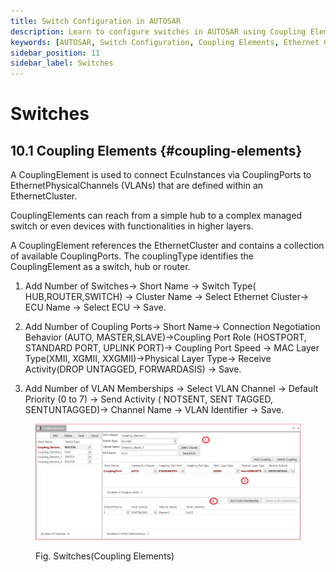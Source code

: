 ```yaml
---
title: Switch Configuration in AUTOSAR
description: Learn to configure switches in AUTOSAR using Coupling Elements that connect ECU Instances to Ethernet Channels (VLANs). Define switch types, configure Coupling Ports, and manage VLAN memberships for optimal communication in Ethernet Clusters.
keywords: [AUTOSAR, Switch Configuration, Coupling Elements, Ethernet Clusters, VLANs, ECU Communication]
sidebar_position: 11
sidebar_label: Switches
---
```


# Switches

## 10.1 Coupling Elements {#coupling-elements}

A CouplingElement is used to connect EcuInstances via CouplingPorts to EthernetPhysicalChannels (VLANs) that are defined within an EthernetCluster. 

CouplingElements can reach from a simple hub to a complex managed switch or even devices with functionalities in higher layers.

A CouplingElement references the EthernetCluster and contains a collection of available CouplingPorts. The couplingType identifies the CouplingElement as a switch, hub or router.

1. Add Number of  Switches→ Short Name →  Switch Type( HUB,ROUTER,SWITCH) → Cluster Name → Select Ethernet Cluster→ ECU Name → Select ECU → Save.

2. Add Number of Coupling Ports→  Short Name→ Connection Negotiation Behavior (AUTO, MASTER,SLAVE)→Coupling Port Role (HOSTPORT, STANDARD PORT, UPLINK PORT)→ Coupling Port Speed → MAC Layer Type(XMII, XGMII, XXGMII)→Physical Layer Type→ Receive Activity(DROP UNTAGGED, FORWARDASIS) → Save.

3. Add Number of VLAN Memberships → Select VLAN Channel → Default Priority (0 to 7) → Send Activity ( NOTSENT, SENT TAGGED, SENTUNTAGGED)→ Channel Name → VLAN Identifier → Save.

<div class="text--center">

<figure>

![Switches(Coupling Elements)](./assets/image62.webp "- Switches (Coupling Elements)")
<figcaption>Fig. Switches(Coupling Elements) </figcaption>
</figure>
</div>